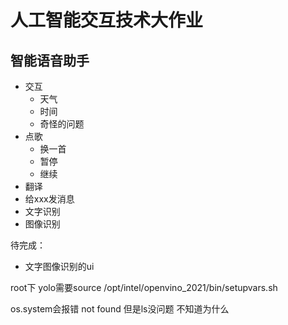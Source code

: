 # 人工智能交互技术大作业

## 智能语音助手

- 交互
  - 天气
  - 时间
  - 奇怪的问题
- 点歌
  - 换一首
  - 暂停
  - 继续
- 翻译
- 给xxx发消息
- 文字识别
- 图像识别

待完成：

- 文字图像识别的ui

root下 yolo需要source /opt/intel/openvino_2021/bin/setupvars.sh

os.system会报错 not found 但是ls没问题 不知道为什么
